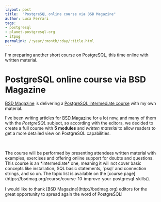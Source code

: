 ```yaml
---
layout: post
title:  "PostgreSQL online course via BSD Magazine"
author: Luca Ferrari
tags:
- postgresql
- planet-postgresql-org
- itpug
permalink: /:year/:month/:day/:title.html
---
```

I'm preparing another short course on PostgreSQL, this time online with written material.


# PostgreSQL online course via BSD Magazine
[BSD Magazine](http://bsdmag.org) is delivering a [PostgreSQL intermediate course](https://bsdmag.org/course/course-10-improve-your-postgresql-skills/) with my own material.

I've been writing articles for [BSD Magazine](http://bsdmag.org) for a lot now, and many of them with the *PostgreSQL* subject, so according with the editors, we decided to create a full course with **5 modules** and *written material* to allow readers to get a more detailed view on PostgreSQL capabilities.

<br/>
<br/>
The course will be performed by presenting attendees written material with examples, exercises and offering online support for doubts and questions. This course is an *intermediate* one, meaning it will not cover basic concepts like installation, SQL basic statements, `psql` and connection strings, and so on. The topic list is available on the [course page](https://bsdmag.org/course/course-10-improve-your-postgresql-skills/).

<br/>
<br/>
I would like to thank [BSD Magazine](http://bsdmag.org) editors for the great opportunity to spread again the word of PostgreSQL!
